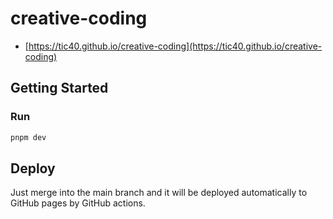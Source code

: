 # creative-coding

- [https://tic40.github.io/creative-coding](https://tic40.github.io/creative-coding)

## Getting Started

### Run

```bash
pnpm dev
```

## Deploy

Just merge into the main branch and it will be deployed automatically to GitHub pages by GitHub actions.
